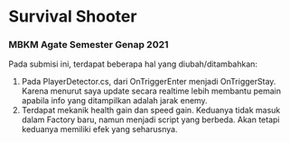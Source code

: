 # Survival Shooter
### MBKM Agate Semester Genap 2021

Pada submisi ini, terdapat beberapa hal yang diubah/ditambahkan:
1. Pada PlayerDetector.cs, dari OnTriggerEnter menjadi OnTriggerStay. Karena menurut saya update secara realtime lebih membantu pemain apabila info yang ditampilkan adalah jarak enemy.
2. Terdapat mekanik health gain dan speed gain. Keduanya tidak masuk dalam Factory baru, namun menjadi script yang berbeda. Akan tetapi keduanya memiliki efek yang seharusnya.
